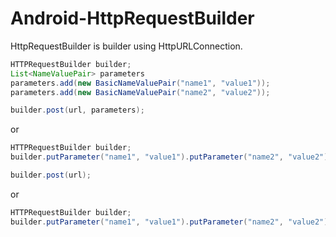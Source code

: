# Android-HttpRequestBuilder
HttpRequestBuilder is builder using HttpURLConnection.

```java
HTTPRequestBuilder builder;
List<NameValuePair> parameters
parameters.add(new BasicNameValuePair("name1", "value1"));
parameters.add(new BasicNameValuePair("name2", "value2"));

builder.post(url, parameters);
```

or

```java
HTTPRequestBuilder builder;
builder.putParameter("name1", "value1").putParameter("name2", "value2");

builder.post(url);
```

or

```java
HTTPRequestBuilder builder;
builder.putParameter("name1", "value1").putParameter("name2", "value2").setPath(url).post();
```
